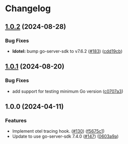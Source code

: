 # Changelog

## [1.0.2](https://github.com/launchdarkly/go-server-sdk/compare/ldotel/v1.0.1...ldotel/v1.0.2) (2024-08-28)


### Bug Fixes

* **ldotel:** bump go-server-sdk to v7.6.2 ([#183](https://github.com/launchdarkly/go-server-sdk/issues/183)) ([cdd19cb](https://github.com/launchdarkly/go-server-sdk/commit/cdd19cb8a31e20e2e400d12c686451f0e66403ce))

## [1.0.1](https://github.com/launchdarkly/go-server-sdk/compare/ldotel/v1.0.0...ldotel/v1.0.1) (2024-08-20)


### Bug Fixes

* add support for testing minimum Go version ([c0707a3](https://github.com/launchdarkly/go-server-sdk/commit/c0707a3c9eaab854815062f0d817b97b2b654edd))

## 1.0.0 (2024-04-11)


### Features

* Implement otel tracing hook. ([#130](https://github.com/launchdarkly/go-server-sdk/issues/130)) ([f5675c1](https://github.com/launchdarkly/go-server-sdk/commit/f5675c1d20976dc1f9dbb4064ab648abfd7765c2))
* Update to use go-server-sdk 7.4.0 ([#147](https://github.com/launchdarkly/go-server-sdk/issues/147)) ([0603a9a](https://github.com/launchdarkly/go-server-sdk/commit/0603a9a0bc2189a3938f988068d626e52fe76c99))
